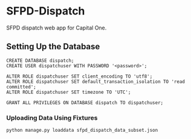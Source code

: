 # SFPD-Dispatch
SFPD dispatch web app for Capital One.

## Setting Up the Database
```
CREATE DATABASE dispatch;
CREATE USER dispatchuser WITH PASSWORD '<password>';

ALTER ROLE dispatchuser SET client_encoding TO 'utf8';
ALTER ROLE dispatchuser SET default_transaction_isolation TO 'read committed';
ALTER ROLE dispatchuser SET timezone TO 'UTC';

GRANT ALL PRIVILEGES ON DATABASE dispatch TO dispatchuser;
```

### Uploading Data Using Fixtures
`python manage.py loaddata sfpd_dispatch_data_subset.json`